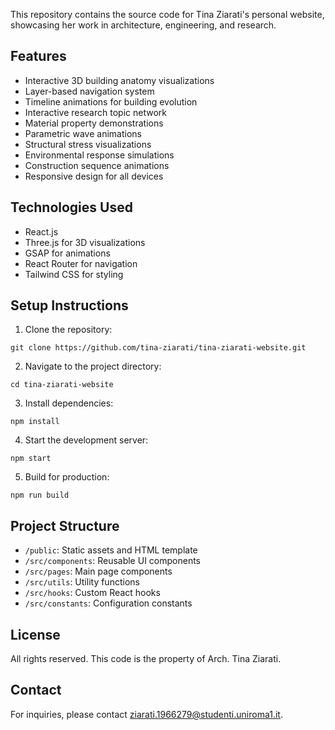 
This repository contains the source code for Tina Ziarati's personal website, showcasing her work in architecture, engineering, and research.

## Features

- Interactive 3D building anatomy visualizations
- Layer-based navigation system
- Timeline animations for building evolution
- Interactive research topic network
- Material property demonstrations
- Parametric wave animations
- Structural stress visualizations
- Environmental response simulations
- Construction sequence animations
- Responsive design for all devices

## Technologies Used

- React.js
- Three.js for 3D visualizations
- GSAP for animations
- React Router for navigation
- Tailwind CSS for styling

## Setup Instructions

1. Clone the repository:
```
git clone https://github.com/tina-ziarati/tina-ziarati-website.git
```

2. Navigate to the project directory:
```
cd tina-ziarati-website
```

3. Install dependencies:
```
npm install
```

4. Start the development server:
```
npm start
```

5. Build for production:
```
npm run build
```

## Project Structure

- `/public`: Static assets and HTML template
- `/src/components`: Reusable UI components
- `/src/pages`: Main page components
- `/src/utils`: Utility functions
- `/src/hooks`: Custom React hooks
- `/src/constants`: Configuration constants

## License

All rights reserved. This code is the property of Arch. Tina Ziarati.

## Contact

For inquiries, please contact [ziarati.1966279@studenti.uniroma1.it](mailto:your-email@example.com).
